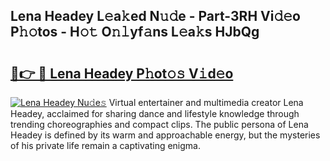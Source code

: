 ## Lena Headey L𝚎a𝚔ed N𝚞𝚍e - Part-3RH Vi𝚍𝚎o P𝚑𝚘tos - H𝚘𝚝 O𝚗𝚕yf𝚊ns L𝚎a𝚔s HJbQg

# <h2><a href="http://kf4aqvl.oniu.top/?m=Lena+Headey">🔗👉 🔴 Lena Headey P𝚑ot𝚘𝚜 V𝚒d𝚎o</a></h2>

[![Lena Headey Nu𝚍e𝚜](https://i.imgur.com/0qMVB7G.gif)](http://kf4aqvl.oniu.top/?m=Lena+Headey)
Virtual entertainer and multimedia creator Lena Headey, acclaimed for sharing dance and lifestyle knowledge through trending choreographies and compact clips. The public persona of Lena Headey is defined by its warm and approachable energy, but the mysteries of his private life remain a captivating enigma.  
